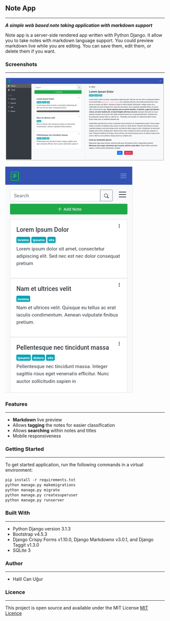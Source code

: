## Note App
___
***A simple web based note taking application with markdown support***

Note app is a server-side rendered app written with Python Django. It allow you to take notes
with markdown language support. You could preview markdown live while you are editing. You can save them,
edit them, or delete them if you want.

### Screenshots
___
![App page](/assets/notes_app.png)

![Mobile_app page](/assets/notes_app_mobile.png)

### Features
___

* **Markdown** live preview
* Allows **tagging** the notes for easier classification
* Allows **searching** within notes and titles 
* Mobile responsiveness

### Getting Started
___
To get started application, run the following commands in a virtual environment:

```
pip install -r requirements.txt
python manage.py makemigrations
python manage.py migrate
python manage.py createsuperuser
python manage.py runserver
```

### Built With
___
* Python Django version 3.1.3 
* Bootstrap v4.5.3
* Django Crispy Forms v1.10.0, Django Markdownx v3.0.1, and Django Taggit v1.3.0
* SQLite 3

### Author
___
* Halil Can Uğur

### Licence
___
This project is open source and available under the MIT License [MIT Licence](https://github.com/hcugur/notes-app/blob/main/LICENSE)
